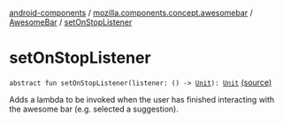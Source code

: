 [android-components](../../index.md) / [mozilla.components.concept.awesomebar](../index.md) / [AwesomeBar](index.md) / [setOnStopListener](./set-on-stop-listener.md)

# setOnStopListener

`abstract fun setOnStopListener(listener: () -> `[`Unit`](https://kotlinlang.org/api/latest/jvm/stdlib/kotlin/-unit/index.html)`): `[`Unit`](https://kotlinlang.org/api/latest/jvm/stdlib/kotlin/-unit/index.html) [(source)](https://github.com/mozilla-mobile/android-components/blob/master/components/concept/awesomebar/src/main/java/mozilla/components/concept/awesomebar/AwesomeBar.kt#L67)

Adds a lambda to be invoked when the user has finished interacting with the awesome bar (e.g. selected a
suggestion).

